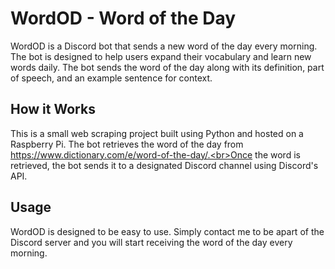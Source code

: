 # WordOD - Word of the Day
WordOD is a Discord bot that sends a new word of the day every morning. The bot is designed to help users expand their vocabulary and learn new words daily. The bot sends the word of the day along with its definition, part of speech, and an example sentence for context.

## How it Works
This is a small web scraping project built using Python and hosted on a Raspberry Pi. The bot retrieves the word of the day from https://www.dictionary.com/e/word-of-the-day/.<br>Once the word is retrieved, the bot sends it to a designated Discord channel using Discord's API.

## Usage
WordOD is designed to be easy to use. Simply contact me to be apart of the Discord server and you will start receiving the word of the day every morning.

